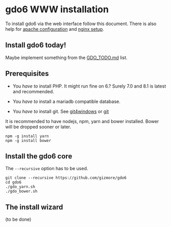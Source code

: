 # gdo6 WWW installation

To install gdo6 via the web interface follow this document.
There is also help for [apache configuration](GDO_AND_APACHE2.md) and [nginx setup](GDO_AND_NGINX.md).


## Install gdo6 today!

Maybe implement something from the [GDO_TODO.md](https://github.com/gizmore/gdo6/blob/master/DOCS/GDO_TODO.md) list.


## Prerequisites

 - You *have to* install PHP. It might run fine on 6.? Surely 7.0 and 8.1 is latest and recommended.

 - You *have to* install a mariadb compatible database.

 - You *have to* install git. See [git4windows](https://git-scm.com/download/win) or [git](https://github.com/git/git)
 
It is recommended to have nodejs, npm, yarn and bower installed.
Bower will be dropped sooner or later.

    npm -g install yarn
    npm -g install bower


## Install the gdo6 core

The `--recursive` option has to be used.

    git clone --recursive https://github.com/gizmore/gdo6
    cd gdo6
    ./gdo_yarn.sh
    ./gdo_bower.sh
    
## The install wizard

(to be done)
